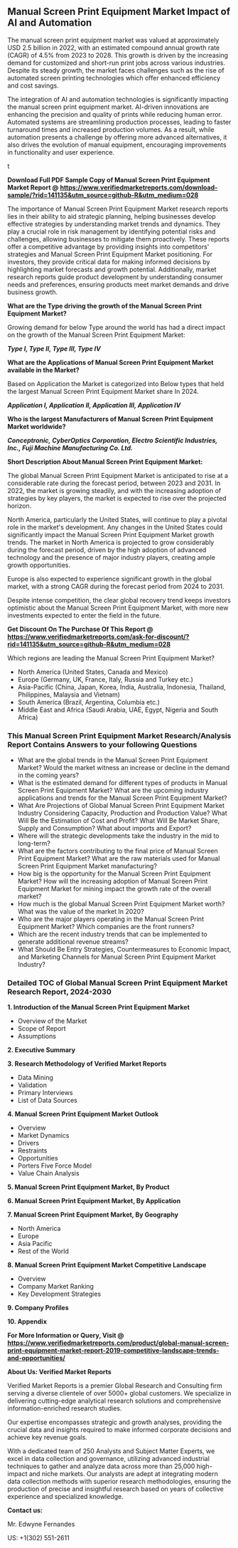 <h2>Manual Screen Print Equipment Market Impact of AI and Automation</h2><p>The manual screen print equipment market was valued at approximately USD 2.5 billion in 2022, with an estimated compound annual growth rate (CAGR) of 4.5% from 2023 to 2028. This growth is driven by the increasing demand for customized and short-run print jobs across various industries. Despite its steady growth, the market faces challenges such as the rise of automated screen printing technologies which offer enhanced efficiency and cost savings.</p><p>The integration of AI and automation technologies is significantly impacting the manual screen print equipment market. AI-driven innovations are enhancing the precision and quality of prints while reducing human error. Automated systems are streamlining production processes, leading to faster turnaround times and increased production volumes. As a result, while automation presents a challenge by offering more advanced alternatives, it also drives the evolution of manual equipment, encouraging improvements in functionality and user experience.</p>t</p><p id="" class=""><strong>Download Full PDF Sample Copy of Manual Screen Print Equipment Market Report @ <a href="https://www.verifiedmarketreports.com/download-sample/?rid=141135&utm_source=github-R&utm_medium=028" target="_blank">https://www.verifiedmarketreports.com/download-sample/?rid=141135&utm_source=github-R&utm_medium=028</a></strong></p><p>The importance of&nbsp;Manual Screen Print Equipment Market research reports lies in their ability to aid strategic planning, helping businesses develop effective strategies by understanding market trends and dynamics. They play a crucial role in risk management by identifying potential risks and challenges, allowing businesses to mitigate them proactively. These reports offer a competitive advantage by providing insights into competitors' strategies and Manual Screen Print Equipment Market positioning. For investors, they provide critical data for making informed decisions by highlighting market forecasts and growth potential. Additionally, market research reports guide product development by understanding consumer needs and preferences, ensuring products meet market demands and drive business growth.</p><p><strong>What are the&nbsp;Type driving the growth of the Manual Screen Print Equipment Market?</strong></p><p id="" class="">Growing demand for below Type around the world has had a direct impact on the growth of the Manual Screen Print Equipment Market:</p><em><strong>Type I, Type II, Type III, Type IV</strong></em></p><strong>What are the&nbsp;Applications&nbsp;of Manual Screen Print Equipment Market available in the Market?</strong></p><p id="" class="">Based on Application the Market is categorized into Below types that held the largest Manual Screen Print Equipment Market share In 2024.</p><em><strong>Application I, Application II, Application III, Application IV</strong></em></p><strong>Who is the largest Manufacturers of Manual Screen Print Equipment Market worldwide?</strong></p><p><em><strong>Conceptronic, CyberOptics Corporation, Electro Scientific Industries, Inc., Fuji Machine Manufacturing Co. Ltd.</strong></em></p><p id="" class=""><strong>Short Description About Manual Screen Print Equipment Market:</strong></p><p>The global Manual Screen Print Equipment Market is anticipated to rise at a considerable rate during the forecast period, between 2023 and 2031. In 2022, the market is growing steadily, and with the increasing adoption of strategies by key players, the market is expected to rise over the projected horizon.</p><p>North America, particularly the United States, will continue to play a pivotal role in the market's development. Any changes in the United States could significantly impact the Manual Screen Print Equipment Market growth trends. The market in North America is projected to grow considerably during the forecast period, driven by the high adoption of advanced technology and the presence of major industry players, creating ample growth opportunities.</p><p>Europe is also expected to experience significant growth in the global market, with a strong CAGR during the forecast period from 2024 to 2031.</p><p>Despite intense competition, the clear global recovery trend keeps investors optimistic about the Manual Screen Print Equipment Market, with more new investments expected to enter the field in the future.</p><p id="" class=""><strong>Get Discount On The Purchase Of This Report @ <a href="https://www.verifiedmarketreports.com/ask-for-discount/?rid=141135&utm_source=github-R&utm_medium=028" target="_blank">https://www.verifiedmarketreports.com/ask-for-discount/?rid=141135&utm_source=github-R&utm_medium=028</a></strong></p>Which regions are leading the Manual Screen Print Equipment Market?</p><ul><li>North America (United States, Canada and Mexico)</li><li>Europe (Germany, UK, France, Italy, Russia and Turkey etc.)</li><li>Asia-Pacific (China, Japan, Korea, India, Australia, Indonesia, Thailand, Philippines, Malaysia and Vietnam)</li><li>South America (Brazil, Argentina, Columbia etc.)</li><li>Middle East and Africa (Saudi Arabia, UAE, Egypt, Nigeria and South Africa)</li></ul><h3 id="" class="">This Manual Screen Print Equipment Market Research/Analysis Report Contains Answers to your following Questions</h3><ul><li>What are the global trends in the Manual Screen Print Equipment Market? Would the market witness an increase or decline in the demand in the coming years?</li><li>What is the estimated demand for different types of products in Manual Screen Print Equipment Market? What are the upcoming industry applications and trends for the Manual Screen Print Equipment Market?</li><li>What Are Projections of Global Manual Screen Print Equipment Market Industry Considering Capacity, Production and Production Value? What Will Be the Estimation of Cost and Profit? What Will Be Market Share, Supply and Consumption? What about imports and Export?</li><li>Where will the strategic developments take the industry in the mid to long-term?</li><li>What are the factors contributing to the final price of Manual Screen Print Equipment Market? What are the raw materials used for Manual Screen Print Equipment Market manufacturing?</li><li>How big is the opportunity for the Manual Screen Print Equipment Market? How will the increasing adoption of Manual Screen Print Equipment Market for mining impact the growth rate of the overall market?</li><li>How much is the global Manual Screen Print Equipment Market worth? What was the value of the market In 2020?</li><li>Who are the major players operating in the Manual Screen Print Equipment Market? Which companies are the front runners?</li><li>Which are the recent industry trends that can be implemented to generate additional revenue streams?</li><li>What Should Be Entry Strategies, Countermeasures to Economic Impact, and Marketing Channels for Manual Screen Print Equipment Market Industry?</li></ul><h3 id="" class="">Detailed TOC of Global Manual Screen Print Equipment Market Research Report, 2024-2030</h3><p id="" class=""><strong>1. Introduction of the Manual Screen Print Equipment Market</strong></p><ul><li>Overview of the Market</li><li>Scope of Report</li><li>Assumptions</li></ul><p id="" class=""><strong>2. Executive Summary</strong></p><p id="" class=""><strong>3. Research Methodology of Verified Market Reports</strong></p><ul><li>Data Mining</li><li>Validation</li><li>Primary Interviews</li><li>List of Data Sources</li></ul><p id="" class=""><strong>4. Manual Screen Print Equipment Market Outlook</strong></p><ul><li>Overview</li><li>Market Dynamics</li><li>Drivers</li><li>Restraints</li><li>Opportunities</li><li>Porters Five Force Model</li><li>Value Chain Analysis</li></ul><p id="" class=""><strong>5. Manual Screen Print Equipment Market, By Product</strong></p><p id="" class=""><strong>6. Manual Screen Print Equipment Market, By Application</strong></p><p id="" class=""><strong>7. Manual Screen Print Equipment Market, By Geography</strong></p><ul><li>North America</li><li>Europe</li><li>Asia Pacific</li><li>Rest of the World</li></ul><p id="" class=""><strong>8. Manual Screen Print Equipment Market Competitive Landscape</strong></p><ul><li>Overview</li><li>Company Market Ranking</li><li>Key Development Strategies</li></ul><p id="" class=""><strong>9. Company Profiles</strong></p><p id="" class=""><strong>10. Appendix</strong></p><p id="" class=""><strong>For More Information or Query, Visit @ <a href="https://www.verifiedmarketreports.com/product/global-manual-screen-print-equipment-market-report-2019-competitive-landscape-trends-and-opportunities/" target="_blank">https://www.verifiedmarketreports.com/product/global-manual-screen-print-equipment-market-report-2019-competitive-landscape-trends-and-opportunities/</a></strong></p><p id="" class=""><strong>About Us: Verified Market Reports</strong></p><p id="" class="">Verified Market Reports is a premier Global Research and Consulting firm serving a diverse clientele of over 5000+ global customers. We specialize in delivering cutting-edge analytical research solutions and comprehensive information-enriched research studies.</p><p id="" class="">Our expertise encompasses strategic and growth analyses, providing the crucial data and insights required to make informed corporate decisions and achieve key revenue goals.</p><p id="" class="">With a dedicated team of 250 Analysts and Subject Matter Experts, we excel in data collection and governance, utilizing advanced industrial techniques to gather and analyze data across more than 25,000 high-impact and niche markets. Our analysts are adept at integrating modern data collection methods with superior research methodologies, ensuring the production of precise and insightful research based on years of collective experience and specialized knowledge.</p><p id="" class=""><strong>Contact us:</strong></p><p id="" class="">Mr. Edwyne Fernandes</p><p id="" class="">US: +1(302) 551-2611</p>